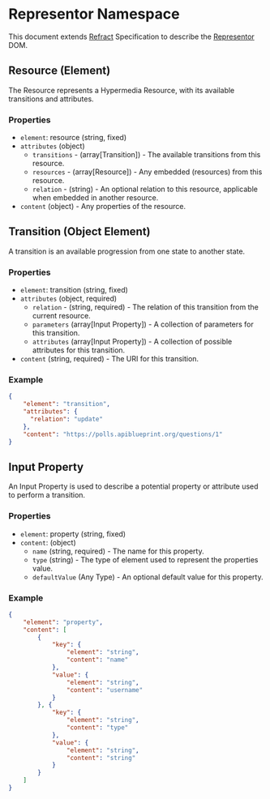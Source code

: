 # Representor Namespace

This document extends [Refract](../refract-spec.md) Specification to describe the [Representor](https://github.com/the-hypermedia-project/charter) DOM.

## Resource (Element)

The Resource represents a Hypermedia Resource, with its available transitions and attributes.

### Properties

- `element`: resource (string, fixed)
- `attributes` (object)
    - `transitions` - (array[Transition]) - The available transitions from this resource.
    - `resources` - (array[Resource]) - Any embedded (resources) from this resource.
    - `relation` - (string) - An optional relation to this resource, applicable when embedded in another resource.
- `content` (object) - Any properties of the resource.

## Transition (Object Element)

A transition is an available progression from one state to another state.

### Properties

- `element`: transition (string, fixed)
- `attributes` (object, required)
    - `relation` - (string, required) - The relation of this transition from the current resource.
    - `parameters` (array[Input Property]) - A collection of parameters for this transition.
    - `attributes` (array[Input Property]) - A collection of possible attributes for this transition.
- `content` (string, required) - The URI for this transition.

### Example

```json
{
    "element": "transition",
    "attributes": {
      "relation": "update"
    },
    "content": "https://polls.apiblueprint.org/questions/1"
}
```

## Input Property

An Input Property is used to describe a potential property or attribute used to perform a transition.

### Properties

- `element`: property (string, fixed)
- `content`: (object)
    - `name` (string, required) - The name for this property.
    - `type` (string) - The type of element used to represent the properties value.
    - `defaultValue` (Any Type) - An optional default value for this property.

### Example

```json
{
    "element": "property",
    "content": [
        {
            "key": {
                "element": "string",
                "content": "name"
            },
            "value": {
                "element": "string",
                "content": "username"
            }
        }, {
            "key": {
                "element": "string",
                "content": "type"
            },
            "value": {
                "element": "string",
                "content": "string"
            }
        }
    ]
}
```

